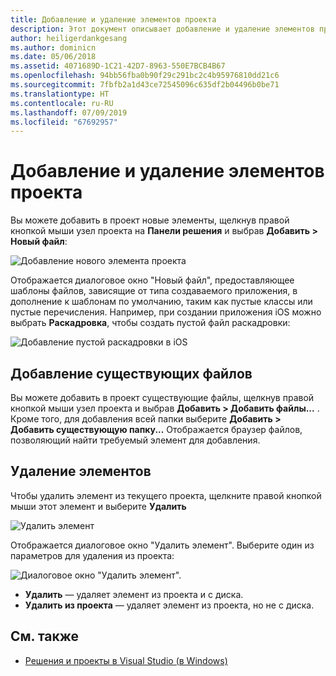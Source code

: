 ```yaml
---
title: Добавление и удаление элементов проекта
description: Этот документ описывает добавление и удаление элементов проекта в Visual Studio для Mac.
author: heiligerdankgesang
ms.author: dominicn
ms.date: 05/06/2018
ms.assetid: 4071689D-1C21-42D7-8963-550E7BCB4B67
ms.openlocfilehash: 94bb56fba0b90f29c291bc2c4b95976810dd21c6
ms.sourcegitcommit: 7fbfb2a1d43ce72545096c635df2b04496b0be71
ms.translationtype: HT
ms.contentlocale: ru-RU
ms.lasthandoff: 07/09/2019
ms.locfileid: "67692957"
---
```

# <a name="adding-and-removing-project-items"></a>Добавление и удаление элементов проекта

Вы можете добавить в проект новые элементы, щелкнув правой кнопкой мыши узел проекта на **Панели решения** и выбрав **Добавить > Новый файл**:

![Добавление нового элемента проекта](media/add-and-remove-project-items-image1.png)

Отображается диалоговое окно "Новый файл", предоставляющее шаблоны файлов, зависящие от типа создаваемого приложения, в дополнение к шаблонам по умолчанию, таким как пустые классы или пустые перечисления. Например, при создании приложения iOS можно выбрать **Раскадровка**, чтобы создать пустой файл раскадровки:

![Добавление пустой раскадровки в iOS](media/add-and-remove-project-items-image2.png)

## <a name="adding-existing-files"></a>Добавление существующих файлов

Вы можете добавить в проект существующие файлы, щелкнув правой кнопкой мыши узел проекта и выбрав **Добавить > Добавить файлы...** . Кроме того, для добавления всей папки выберите **Добавить > Добавить существующую папку...** Отображается браузер файлов, позволяющий найти требуемый элемент для добавления.

## <a name="removing-items"></a>Удаление элементов

Чтобы удалить элемент из текущего проекта, щелкните правой кнопкой мыши этот элемент и выберите **Удалить**

![Удалить элемент](media/add-and-remove-project-items-image3.png)

Отображается диалоговое окно "Удалить элемент". Выберите один из параметров для удаления из проекта:

![Диалоговое окно "Удалить элемент".](media/add-and-remove-project-items-image4.png)

* **Удалить** — удаляет элемент из проекта и с диска.
* **Удалить из проекта** — удаляет элемент из проекта, но не с диска.

## <a name="see-also"></a>См. также

* [Решения и проекты в Visual Studio (в Windows)](/visualstudio/ide/solutions-and-projects-in-visual-studio)